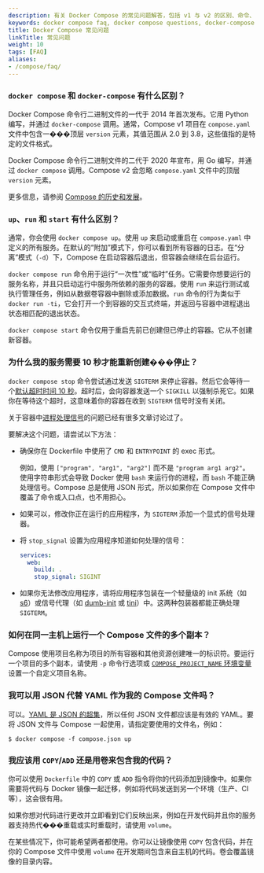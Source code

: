 ```yaml
---
description: 有关 Docker Compose 的常见问题解答，包括 v1 与 v2 的区别、命令、关闭行为和开发设置。
keywords: docker compose faq, docker compose questions, docker-compose vs docker compose, docker compose json, docker compose stop delay, run multiple docker compose, 常见问题, 命令对比, 关闭延迟
title: Docker Compose 常见问题
linkTitle: 常见问题
weight: 10
tags: [FAQ]
aliases:
- /compose/faq/
---
```


### `docker compose` 和 `docker-compose` 有什么区别？

Docker Compose 命令行二进制文件的一代于 2014 年首次发布。它用 Python 编写，并通过 `docker-compose` 调用。通常，Compose v1 项目在 `compose.yaml` 文件中包含一���顶层 `version` 元素，其值范围从 2.0 到 3.8，这些值指的是特定的文件格式。

Docker Compose 命令行二进制文件的二代于 2020 年宣布，用 Go 编写，并通过 `docker compose` 调用。Compose v2 会忽略 `compose.yaml` 文件中的顶层 `version` 元素。

更多信息，请参阅 [Compose 的历史和发展](/manuals/compose/intro/history.md)。

### `up`、`run` 和 `start` 有什么区别？

通常，你会使用 `docker compose up`。使用 `up` 来启动或重启在 `compose.yaml` 中定义的所有服务。在默认的“附加”模式下，你可以看到所有容器的日志。在“分离”模式（`-d`）下，Compose 在启动容器后退出，但容器会继续在后台运行。

`docker compose run` 命令用于运行“一次性”或“临时”任务。它需要你想要运行的服务名称，并且只启动运行中服务所依赖的服务的容器。使用 `run` 来运行测试或执行管理任务，例如从数据卷容器中删除或添加数据。`run` 命令的行为类似于 `docker run -ti`，它会打开一个到容器的交互式终端，并返回与容器中进程退出状态相匹配的退出状态。

`docker compose start` 命令仅用于重启先前已创建但已停止的容器。它从不创建新容器。

### 为什么我的服务需要 10 秒才能重新创建���停止？

`docker compose stop` 命令尝试通过发送 `SIGTERM` 来停止容器。然后它会等待一个[默认超时时间 10 秒](/reference/cli/docker/compose/stop.md)。超时后，会向容器发送一个 `SIGKILL` 以强制杀死它。如果你在等待这个超时，这意味着你的容器在收到 `SIGTERM` 信号时没有关闭。

关于容器中[进程处理信号](https://medium.com/@gchudnov/trapping-signals-in-docker-containers-7a57fdda7d86)的问题已经有很多文章讨论过了。

要解决这个问题，请尝试以下方法：

- 确保你在 Dockerfile 中使用了 `CMD` 和 `ENTRYPOINT` 的 exec 形式。

  例如，使用 `["program", "arg1", "arg2"]` 而不是 `"program arg1 arg2"`。使用字符串形式会导致 Docker 使用 `bash` 来运行你的进程，而 `bash` 不能正确处理信号。Compose 总是使用 JSON 形式，所以如果你在 Compose 文件中覆盖了命令或入口点，也不用担心。

- 如果可以，修改你正在运行的应用程序，为 `SIGTERM` 添加一个显式的信号处理器。

- 将 `stop_signal` 设置为应用程序知道如何处理的信号：

  ```yaml
  services:
    web:
      build: .
      stop_signal: SIGINT
  ```

- 如果你无法修改应用程序，请将应用程序包装在一个轻量级的 init 系统（如 [s6](https://skarnet.org/software/s6/)）或信号代理（如 [dumb-init](https://github.com/Yelp/dumb-init) 或 [tini](https://github.com/krallin/tini)）中。这两种包装器都能正确处理 `SIGTERM`。

### 如何在同一主机上运行一个 Compose 文件的多个副本？

Compose 使用项目名称为项目的所有容器和其他资源创建唯一的标识符。要运行一个项目的多个副本，请使用 `-p` 命令行选项或 [`COMPOSE_PROJECT_NAME` 环境变量](/manuals/compose/how-tos/environment-variables/envvars.md#compose_project_name)设置一个自定义项目名称。

### 我可以用 JSON 代替 YAML 作为我的 Compose 文件吗？

可以。[YAML 是 JSON 的超集](https://stackoverflow.com/a/1729545/444646)，所以任何 JSON 文件都应该是有效的 YAML。要将 JSON 文件与 Compose 一起使用，请指定要使用的文件名，例如：

```console
$ docker compose -f compose.json up
```

### 我应该用 `COPY`/`ADD` 还是用卷来包含我的代码？

你可以使用 `Dockerfile` 中的 `COPY` 或 `ADD` 指令将你的代码添加到镜像中。如果你需要将代码与 Docker 镜像一起迁移，例如将代码发送到另一个环境（生产、CI 等），这会很有用。

如果你想对代码进行更改并立即看到它们反映出来，例如在开发代码并且你的服务器支持热代���重载或实时重载时，请使用 `volume`。

在某些情况下，你可能希望两者都使用。你可以让镜像使用 `COPY` 包含代码，并在你的 Compose 文件中使用 `volume` 在开发期间包含来自主机的代码。卷会覆盖镜像的目录内容。
